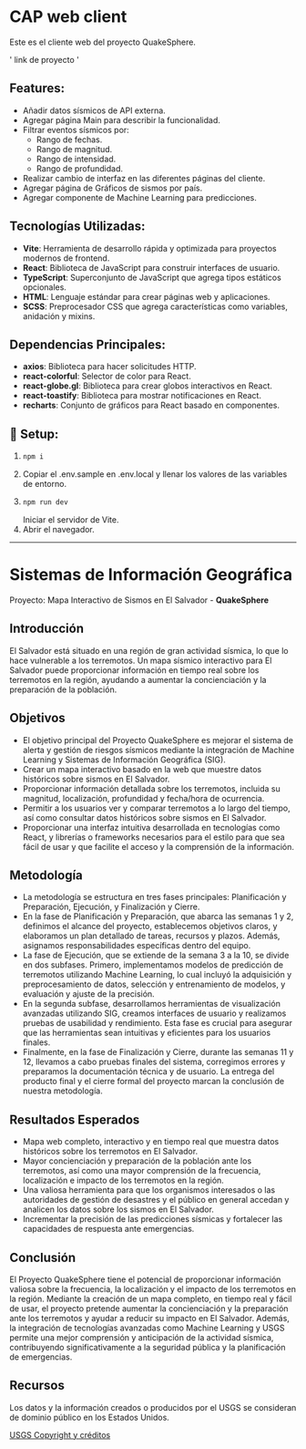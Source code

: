 # CAP web client

Este es el cliente web del proyecto QuakeSphere.

' link de proyecto '

## Features:
- Añadir datos sísmicos de API externa.
- Agregar página Main para describir la funcionalidad.
- Filtrar eventos sísmicos por:
  - Rango de fechas.
  - Rango de magnitud.
  - Rango de intensidad.
  - Rango de profundidad.
- Realizar cambio de interfaz en las diferentes páginas del cliente.
- Agregar página de Gráficos de sismos por país.
- Agregar componente de Machine Learning para predicciones.

## Tecnologías Utilizadas:
- **Vite**: Herramienta de desarrollo rápida y optimizada para proyectos modernos de frontend.
- **React**: Biblioteca de JavaScript para construir interfaces de usuario.
- **TypeScript**: Superconjunto de JavaScript que agrega tipos estáticos opcionales.
- **HTML**: Lenguaje estándar para crear páginas web y aplicaciones.
- **SCSS**: Preprocesador CSS que agrega características como variables, anidación y mixins.

## Dependencias Principales:
- **axios**: Biblioteca para hacer solicitudes HTTP.
- **react-colorful**: Selector de color para React.
- **react-globe.gl**: Biblioteca para crear globos interactivos en React.
- **react-toastify**: Biblioteca para mostrar notificaciones en React.
- **recharts**: Conjunto de gráficos para React basado en componentes.
  
## :wrench: Setup:
1. ```bash
   npm i
   ```
2. Copiar el .env.sample en .env.local y llenar los valores de las variables de entorno.
3. ```bash
   npm run dev
   ```
   Iniciar el servidor de Vite.
4. Abrir el navegador.

---

# Sistemas de Información Geográfica

Proyecto: Mapa Interactivo de Sismos en El Salvador - **QuakeSphere**

## Introducción

El Salvador está situado en una región de gran actividad sísmica, lo que lo hace vulnerable a los terremotos. Un mapa sísmico interactivo para El Salvador puede proporcionar información en tiempo real sobre los terremotos en la región, ayudando a aumentar la concienciación y la preparación de la población.

## Objetivos

- El objetivo principal del Proyecto QuakeSphere es mejorar el sistema de alerta y gestión de riesgos sísmicos mediante la integración de Machine Learning y Sistemas de Información Geográfica (SIG).
- Crear un mapa interactivo basado en la web que muestre datos históricos sobre sismos en El Salvador.
- Proporcionar información detallada sobre los terremotos, incluida su magnitud, localización, profundidad y fecha/hora de ocurrencia.
- Permitir a los usuarios ver y comparar terremotos a lo largo del tiempo, así como consultar datos históricos sobre sismos en El Salvador.
- Proporcionar una interfaz intuitiva desarrollada en tecnologías como React, y librerías o frameworks necesarios para el estilo para que sea fácil de usar y que facilite el acceso y la comprensión de la información.

## Metodología

- La metodología se estructura en tres fases principales: Planificación y Preparación, Ejecución, y Finalización y Cierre.
- En la fase de Planificación y Preparación, que abarca las semanas 1 y 2, definimos el alcance del proyecto, establecemos objetivos claros, y elaboramos un plan detallado de tareas, recursos y plazos. Además, asignamos responsabilidades específicas dentro del equipo.
- La fase de Ejecución, que se extiende de la semana 3 a la 10, se divide en dos subfases. Primero, implementamos modelos de predicción de terremotos utilizando Machine Learning, lo cual incluyó la adquisición y preprocesamiento de datos, selección y entrenamiento de modelos, y evaluación y ajuste de la precisión.
- En la segunda subfase, desarrollamos herramientas de visualización avanzadas utilizando SIG, creamos interfaces de usuario y realizamos pruebas de usabilidad y rendimiento. Esta fase es crucial para asegurar que las herramientas sean intuitivas y eficientes para los usuarios finales.
- Finalmente, en la fase de Finalización y Cierre, durante las semanas 11 y 12, llevamos a cabo pruebas finales del sistema, corregimos errores y preparamos la documentación técnica y de usuario. La entrega del producto final y el cierre formal del proyecto marcan la conclusión de nuestra metodología.

## Resultados Esperados

- Mapa web completo, interactivo y en tiempo real que muestra datos históricos sobre los terremotos en El Salvador.
- Mayor concienciación y preparación de la población ante los terremotos, así como una mayor comprensión de la frecuencia, localización e impacto de los terremotos en la región.
- Una valiosa herramienta para que los organismos interesados o las autoridades de gestión de desastres y el público en general accedan y analicen los datos sobre los sismos en El Salvador.
- Incrementar la precisión de las predicciones sísmicas y fortalecer las capacidades de respuesta ante emergencias.

## Conclusión

El Proyecto QuakeSphere tiene el potencial de proporcionar información valiosa sobre la frecuencia, la localización y el impacto de los terremotos en la región. Mediante la creación de un mapa completo, en tiempo real y fácil de usar, el proyecto pretende aumentar la concienciación y la preparación ante los terremotos y ayudar a reducir su impacto en El Salvador. Además, la integración de tecnologías avanzadas como Machine Learning y USGS permite una mejor comprensión y anticipación de la actividad sísmica, contribuyendo significativamente a la seguridad pública y la planificación de emergencias.


## Recursos

Los datos y la información creados o producidos por el USGS se consideran de dominio público en los Estados Unidos.

[USGS Copyright y créditos](https://www.usgs.gov/information-policies-and-instructions/copyrights-and-credits#:~:text=Important%20information%20related%20to%20copyrights,in%20the%20U.S.%20Public%20Domain)
```
